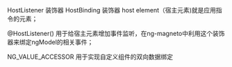 HostListener 装饰器
HostBinding 装饰器
host element（宿主元素)就是应用指令的元素；

@HostListener() 用于给宿主元素增加事件监听，在ng-magneto中利用这个装饰器来绑定ngModel的相关事件；

NG_VALUE_ACCESSOR 用于实现自定义组件的双向数据绑定
